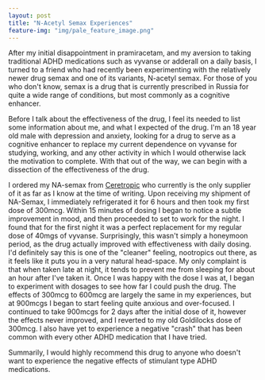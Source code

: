 ```yaml
---
layout: post
title: "N-Acetyl Semax Experiences"
feature-img: "img/pale_feature_image.png"
---
```




After my initial disappointment in pramiracetam, and my aversion to taking traditional ADHD medications such as vyvanse or adderall on a daily basis, I turned to a friend who had recently been experimenting with the relatively newer drug semax and one of its variants, N-acetyl semax. For those of you who don't know, semax is a drug that is currently prescribed in Russia for quite a wide range of conditions, but most commonly as a cognitive enhancer.



Before I talk about the effectiveness of the drug, I feel its needed to list some information about me, and what I expected of the drug. I'm an 18 year old male with depression and anxiety, looking for a drug to serve as a cognitive enhancer to replace my current dependence on vyvanse for studying, working, and any other activity in which I would otherwise lack the motivation to complete. With that out of the way, we can begin with a dissection of the effectiveness of the drug. 



I ordered my NA-semax from [Ceretropic](http://www.ceretropic.com/n-acetyl-semax-spray/) who currently is the only supplier of it as far as I know at the time of writing. Upon receiving my shipment of NA-Semax, I immediately refrigerated it for 6 hours and then took my first dose of 300mcg. Within 15 minutes of dosing I began to notice a subtle improvement in mood, and then proceeded to set to work for the night. I found that for the first night it was a perfect replacement for my regular dose of 40mgs of vyvanse. Surprisingly, this wasn't simply a honeymoon period, as the drug actually improved with effectiveness with daily dosing. I'd definitely say this is one of the "cleaner" feeling, nootropics out there, as it feels like it puts you in a very natural head-space. My only complaint is that when taken late at night, it tends to prevent me from sleeping for about an hour after I've taken it. Once I was happy with the dose I was at, I began to experiment with dosages to see how far I could push the drug. The effects of 300mcg to 600mcg are largely the same in my experiences, but at 900mcgs I began to start feeling quite anxious and over-focused. I continued to take 900mcgs for 2 days after the initial dose of it, however the effects never improved, and I reverted to my old Goldilocks dose of 300mcg. I also have yet to experience a negative "crash" that has been common with every other ADHD medication that I have tried.



Summarily, I would highly recommend this drug to anyone who doesn't want to experience the negative effects of stimulant type ADHD medications.











